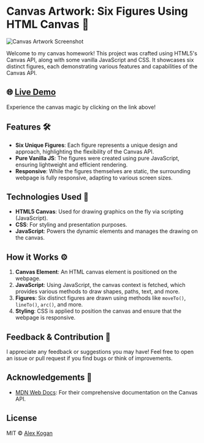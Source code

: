 # Canvas Artwork: Six Figures Using HTML Canvas 🎨

![Canvas Artwork Screenshot](path_to_your_screenshot.png)

Welcome to my canvas homework! This project was crafted using HTML5's Canvas API, along with some vanilla JavaScript and CSS. It showcases six distinct figures, each demonstrating various features and capabilities of the Canvas API.

## 🌐 [Live Demo](https://alexk27197.github.io/Frontend-Home-Work-in-Canvas-/)

Experience the canvas magic by clicking on the link above!

## Features 🛠

- **Six Unique Figures**: Each figure represents a unique design and approach, highlighting the flexibility of the Canvas API.
- **Pure Vanilla JS**: The figures were created using pure JavaScript, ensuring lightweight and efficient rendering.
- **Responsive**: While the figures themselves are static, the surrounding webpage is fully responsive, adapting to various screen sizes.

## Technologies Used 🚀

- **HTML5 Canvas**: Used for drawing graphics on the fly via scripting (JavaScript).
- **CSS**: For styling and presentation purposes.
- **JavaScript**: Powers the dynamic elements and manages the drawing on the canvas.

## How it Works ⚙️

1. **Canvas Element**: An HTML canvas element is positioned on the webpage.
2. **JavaScript**: Using JavaScript, the canvas context is fetched, which provides various methods to draw shapes, paths, text, and more.
3. **Figures**: Six distinct figures are drawn using methods like `moveTo()`, `lineTo()`, `arc()`, and more.
4. **Styling**: CSS is applied to position the canvas and ensure that the webpage is responsive.

## Feedback & Contribution 🤝

I appreciate any feedback or suggestions you may have! Feel free to open an issue or pull request if you find bugs or think of improvements.

## Acknowledgements 🙏

- [MDN Web Docs](https://developer.mozilla.org/): For their comprehensive documentation on the Canvas API.

## License

MIT © [Alex Kogan](https://github.com/alexk27197)

